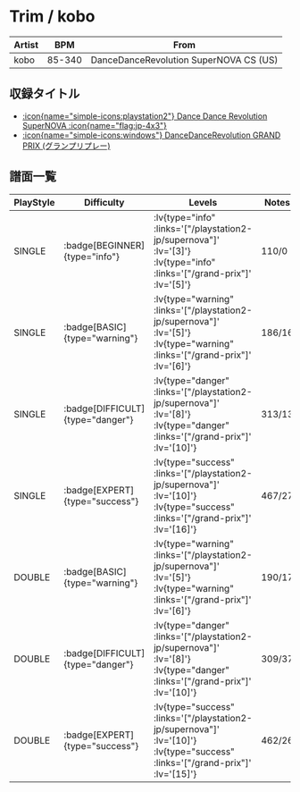 # Trim / kobo

|Artist|BPM|From|
|------|---|----|
|kobo|85-340|DanceDanceRevolution SuperNOVA CS (US)|

## 収録タイトル

- [ :icon{name="simple-icons:playstation2"} Dance Dance Revolution SuperNOVA :icon{name="flag:jp-4x3"} ](/playstation2-jp/supernova)
- [ :icon{name="simple-icons:windows"} DanceDanceRevolution GRAND PRIX (グランプリプレー)](/grand-prix)

## 譜面一覧

|PlayStyle|Difficulty|Levels|Notes|Movie|
|---------|----------|------|-----|-----|
|SINGLE| :badge[BEGINNER]{type="info"} | :lv{type="info" :links='["/playstation2-jp/supernova"]' :lv='[3]'}  :lv{type="info" :links='["/grand-prix"]' :lv='[5]'} |110/0||
|SINGLE| :badge[BASIC]{type="warning"} | :lv{type="warning" :links='["/playstation2-jp/supernova"]' :lv='[5]'}  :lv{type="warning" :links='["/grand-prix"]' :lv='[6]'} |186/16||
|SINGLE| :badge[DIFFICULT]{type="danger"} | :lv{type="danger" :links='["/playstation2-jp/supernova"]' :lv='[8]'}  :lv{type="danger" :links='["/grand-prix"]' :lv='[10]'} |313/13||
|SINGLE| :badge[EXPERT]{type="success"} | :lv{type="success" :links='["/playstation2-jp/supernova"]' :lv='[10]'}  :lv{type="success" :links='["/grand-prix"]' :lv='[16]'} |467/27||
|DOUBLE| :badge[BASIC]{type="warning"} | :lv{type="warning" :links='["/playstation2-jp/supernova"]' :lv='[5]'}  :lv{type="warning" :links='["/grand-prix"]' :lv='[6]'} |190/17||
|DOUBLE| :badge[DIFFICULT]{type="danger"} | :lv{type="danger" :links='["/playstation2-jp/supernova"]' :lv='[8]'}  :lv{type="danger" :links='["/grand-prix"]' :lv='[10]'} |309/37||
|DOUBLE| :badge[EXPERT]{type="success"} | :lv{type="success" :links='["/playstation2-jp/supernova"]' :lv='[10]'}  :lv{type="success" :links='["/grand-prix"]' :lv='[15]'} |462/26||
